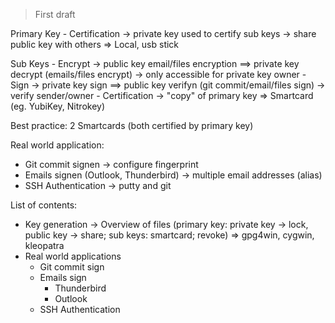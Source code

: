 > First draft

Primary Key
    - Certification -> private key used to certify sub keys
                    -> share public key with others
    => Local, usb stick

Sub Keys
    - Encrypt       -> public key email/files encryption ==> private key decrypt (emails/files encrypt)
                    -> only accessible for private key owner
    - Sign          -> private key sign ==> public key verifyn (git commit/email/files sign)
                    -> verify sender/owner
    - Certification -> "copy" of primary key
    => Smartcard (eg. YubiKey, Nitrokey)

Best practice: 2 Smartcards (both certified by primary key)

Real world application:
- Git commit signen                     -> configure fingerprint
- Emails signen (Outlook, Thunderbird)  -> multiple email addresses (alias)
- SSH Authentication                    -> putty and git

List of contents:
- Key generation -> Overview of files (primary key: private key -> lock, public key -> share; sub keys: smartcard; revoke)
  => gpg4win, cygwin, kleopatra
- Real world applications
    - Git commit sign
    - Emails sign
        - Thunderbird
        - Outlook
    - SSH Authentication
